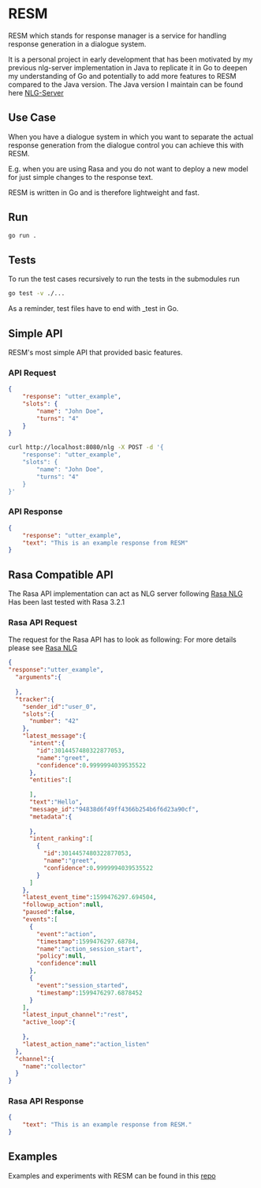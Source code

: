# RESM

RESM which stands for response manager is a service for handling response generation in a dialogue system.

It is a personal project in early development that has been motivated by my previous nlg-server implementation in Java
to replicate it in Go to deepen my understanding of Go and potentially to add more features to RESM compared to the Java version.
The Java version I maintain can be found here [NLG-Server](https://github.com/Kai-Karren/nlg-server)

## Use Case

When you have a dialogue system in which you want to separate the actual response generation from the dialogue control you can achieve this with RESM.

E.g. when you are using Rasa and you do not want to deploy a new model for just simple changes to the response text.

RESM is written in Go and is therefore lightweight and fast.

## Run

```bash
go run .
```

## Tests

To run the test cases recursively to run the tests in the submodules run

```bash
go test -v ./...
```

As a reminder, test files have to end with _test in Go.

## Simple API

RESM's most simple API that provided basic features.

### API Request

```json
{
    "response": "utter_example",
    "slots": {
        "name": "John Doe",
        "turns": "4"
    }
}
```

```bash
curl http://localhost:8080/nlg -X POST -d '{
    "response": "utter_example",
    "slots": {
        "name": "John Doe",
        "turns": "4"
    }
}'
```

### API Response

```json
{
    "response": "utter_example",
    "text": "This is an example response from RESM"
}
```

## Rasa Compatible API

The Rasa API implementation can act as NLG server following [Rasa NLG](https://rasa.com/docs/rasa/nlg/)
Has been last tested with Rasa 3.2.1

### Rasa API Request

The request for the Rasa API has to look as following:
For more details please see [Rasa NLG](https://rasa.com/docs/rasa/nlg/)

```json
{
"response":"utter_example",
  "arguments":{
    
  },
  "tracker":{
    "sender_id":"user_0",
    "slots":{
      "number": "42"
    },
    "latest_message":{
      "intent":{
        "id":3014457480322877053,
        "name":"greet",
        "confidence":0.9999994039535522
      },
      "entities":[
        
      ],
      "text":"Hello",
      "message_id":"94838d6f49ff4366b254b6f6d23a90cf",
      "metadata":{
        
      },
      "intent_ranking":[
        {
          "id":3014457480322877053,
          "name":"greet",
          "confidence":0.9999994039535522
        }
      ]
    },
    "latest_event_time":1599476297.694504,
    "followup_action":null,
    "paused":false,
    "events":[
      {
        "event":"action",
        "timestamp":1599476297.68784,
        "name":"action_session_start",
        "policy":null,
        "confidence":null
      },
      {
        "event":"session_started",
        "timestamp":1599476297.6878452
      }
    ],
    "latest_input_channel":"rest",
    "active_loop":{
      
    },
    "latest_action_name":"action_listen"
  },
  "channel":{
    "name":"collector"
  }
}
```

### Rasa API Response

```json
{
    "text": "This is an example response from RESM."
}
```

## Examples

Examples and experiments with RESM can be found in this [repo](https://github.com/Kai-Karren/resm-examples)
